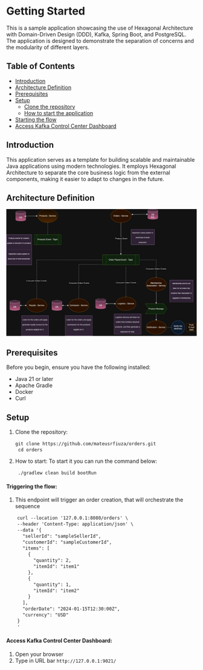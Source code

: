 # Getting Started

This is a sample application showcasing the use of Hexagonal Architecture with Domain-Driven Design (DDD), Kafka, Spring Boot, and PostgreSQL. The application is designed to demonstrate the separation of concerns and the modularity of different layers.

## Table of Contents

- [Introduction](#introduction)
- [Architecture Definition](#architecture-definition)
- [Prerequisites](#prerequisites)
- [Setup](#setup)
    - [Clone the repository](#clone-the-repository)
    - [How to start the application](#how-to-start)
- [Starting the flow](#triggering-the-flow)
- [Access Kafka Control Center Dashboard](#access-kafka-control-center-dashboard)

## Introduction

This application serves as a template for building scalable and maintainable Java applications using modern technologies. It employs Hexagonal Architecture to separate the core business logic from the external components, making it easier to adapt to changes in the future.

## Architecture Definition

![Diagram of components](architecture_definition.jpg)


## Prerequisites

Before you begin, ensure you have the following installed:

- Java 21 or later
- Apache Gradle
- Docker
- Curl

## Setup

1. Clone the repository:
     ```
     git clone https://github.com/mateusrfiuza/orders.git
      cd orders
     ```
2. How to start:
To start it you can run the command below:
     ```
      ./gradlew clean build bootRun
     ```


#### Triggering the flow:
1. This endpoint will trigger an order creation, that will orchestrate the sequence
  ```
      curl --location '127.0.0.1:8080/orders' \
      --header 'Content-Type: application/json' \
      --data '{
        "sellerId": "sampleSellerId",
        "customerId": "sampleCustomerId",
        "items": [
          {
            "quantity": 2,
            "itemId": "item1"
          },
          {
            "quantity": 1,
            "itemId": "item2"
          }
        ],
        "orderDate": "2024-01-15T12:30:00Z",
        "currency": "USD"
      }
      '
  ```


#### Access Kafka Control Center Dashboard:
1. Open your browser
2. Type in URL bar `http://127.0.0.1:9021/`